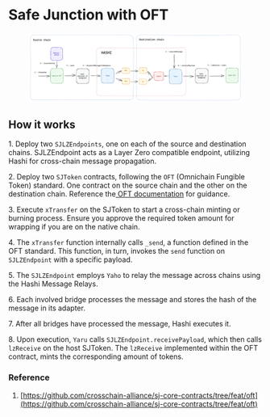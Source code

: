 # Safe Junction with OFT

<figure><img src="../../.gitbook/assets/diagram (4) (1).png" alt=""><figcaption></figcaption></figure>

## How it works&#x20;

1\. Deploy two `SJLZEndpoints`, one on each of the source and destination chains. SJLZEndpoint acts as a Layer Zero compatible endpoint, utilizing Hashi for cross-chain message propagation.&#x20;

2\. Deploy two `SJToken` contracts, following the `OFT` (Omnichain Fungible Token) standard. One contract on the source chain and the other on the destination chain. Reference the[ OFT documentation](https://layerzero.gitbook.io/docs/evm-guides/layerzero-omnichain-contracts/oft/oftv2) for guidance.&#x20;

3\. Execute `xTransfer` on the SJToken to start a cross-chain minting or burning process. Ensure you approve the required token amount for wrapping if you are on the native chain.&#x20;

4\. The `xTransfer` function internally calls `_send`, a function defined in the OFT standard. This function, in turn, invokes the `send` function on `SJLZEndpoint` with a specific payload.&#x20;

5\. The `SJLZEndpoint` employs `Yaho` to relay the message across chains using the Hashi Message Relays.&#x20;

6\. Each involved bridge processes the message and stores the hash of the message in its adapter.&#x20;

7\. After all bridges have processed the message, Hashi executes it.&#x20;

8\. Upon execution, `Yaru` calls `SJLZEndpoint.receivePayload`, which then calls `lzReceive` on the host SJToken. The `lzReceive` implemented within the OFT contract, mints the corresponding amount of tokens.

### Reference

1. [https://github.com/crosschain-alliance/sj-core-contracts/tree/feat/oft](https://github.com/crosschain-alliance/sj-core-contracts/tree/feat/oft)
